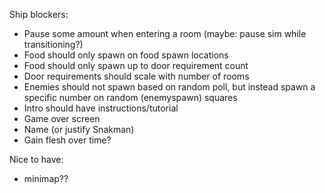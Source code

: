 Ship blockers:

-   Pause some amount when entering a room (maybe: pause sim while transitioning?)
-   Food should only spawn on food spawn locations
-   Food should only spawn up to door requirement count
-   Door requirements should scale with number of rooms
-   Enemies should not spawn based on random poll, but instead spawn a specific number on random (enemyspawn) squares
-   Intro should have instructions/tutorial
-   Game over screen
-   Name (or justify Snakman)
-   Gain flesh over time?

Nice to have:

-   minimap??
